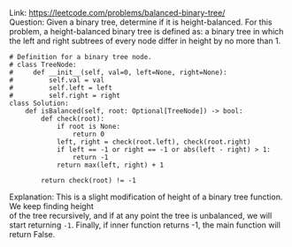 Link: https://leetcode.com/problems/balanced-binary-tree/  
Question: Given a binary tree, determine if it is height-balanced.
For this problem, a height-balanced binary tree is defined as:
    a binary tree in which the left and right subtrees of every node differ in height by no more than 1.
```python3
# Definition for a binary tree node.
# class TreeNode:
#     def __init__(self, val=0, left=None, right=None):
#         self.val = val
#         self.left = left
#         self.right = right
class Solution:
    def isBalanced(self, root: Optional[TreeNode]) -> bool:
        def check(root):
            if root is None:
                return 0
            left, right = check(root.left), check(root.right)
            if left == -1 or right == -1 or abs(left - right) > 1:
                return -1
            return max(left, right) + 1

        return check(root) != -1
```
Explanation: This is a slight modification of height of a binary tree function. We keep finding height  
of the tree recursively, and if at any point the tree is unbalanced, we will start returning `-1`.
Finally, if inner function returns -1, the main function will return False.
